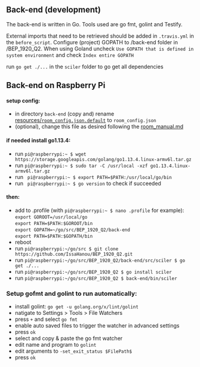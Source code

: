## Back-end (development)
The back-end is written in Go. Tools used are go fmt, golint and Testify. 

External imports that need to be retrieved should be added in `.travis.yml` in the `before_script`.
Configure (project) GOPATH to /back-end folder in /BEP_1920_Q2.
When using Goland uncheck `Use GOPATH that is defined in system environment` and check `Index entire GOPATH`

run `go get ./...` in the `sciler` folder to go get all dependencies

## Back-end on Raspberry Pi
#### setup config:
- in directory `back-end` (copy and) rename [resources/`room_config.json.default`](resources/production/room_config.json.default) to `room_config.json`
- (optional), change this file as desired following the [room_manual.md](resources/manuals/room_manual.md)

#### if needed install go1.13.4:
- run  `pi@raspberrypi:~ $ wget https://storage.googleapis.com/golang/go1.13.4.linux-armv6l.tar.gz`
- run  `pi@raspberrypi:~ $ sudo tar -C /usr/local -xzf go1.13.4.linux-armv6l.tar.gz`
- run ` pi@raspberrypi:~ $ export PATH=$PATH:/usr/local/go/bin` 
- run ` pi@raspberrypi:~ $ go version` to check if succeeded 

#### then:
- add to .profile (with `pi@raspberrypi:~ $ nano .profile` for example): \
`export GOROOT=/usr/local/go` \
`export PATH=$PATH:$GOROOT/bin`\
`export GOPATH=~/go/src/BEP_1920_Q2/back-end`\
`export PATH=$PATH:$GOPATH/bin`
- reboot
- run `pi@raspberrypi:~/go/src $ git clone https://github.com/IssaHanou/BEP_1920_Q2.git`
- run `pi@raspberrypi:~/go/src/BEP_1920_Q2/back-end/src/sciler $ go get ./...`
- run `pi@raspberrypi:~/go/src/BEP_1920_Q2 $ go install sciler`
- run `pi@raspberrypi:~/go/src/BEP_1920_Q2 $ back-end/bin/sciler`

### Setup gofmt and golint to run automatically:
- install golint: `go get -u golang.org/x/lint/golint`
- natigate to Settings > Tools > File Watchers 
- press `+` and select `go fmt`
- enable auto saved files to trigger the watcher in advanced settings
- press `ok`
- select and copy & paste the go fmt watcher
- edit name and program to `golint`
- edit arguments to `-set_exit_status $FilePath$`
- press `ok`
